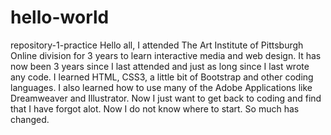 # hello-world
repository-1-practice
Hello all, I attended The Art Institute of Pittsburgh Online division for 3 years to learn interactive media and web design.  It has now been 3 years since I last attended and just as long since I last wrote any code.  I learned HTML, CSS3, a little bit of Bootstrap and other coding languages. I also learned how to use many of the Adobe Applications like Dreamweaver and Illustrator.  Now I just want to get back to coding and find that I have forgot alot.  Now I do not know where to start.  So much has changed.
